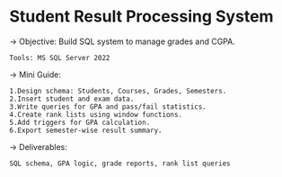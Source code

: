 # Student Result Processing System

-> Objective: Build SQL system to manage grades and CGPA.
         
    Tools: MS SQL Server 2022
    
-> Mini Guide:

    1.Design schema: Students, Courses, Grades, Semesters.
    2.Insert student and exam data.
    3.Write queries for GPA and pass/fail statistics.
    4.Create rank lists using window functions.
    5.Add triggers for GPA calculation.
    6.Export semester-wise result summary.
 
 -> Deliverables:
     
    SQL schema, GPA logic, grade reports, rank list queries
